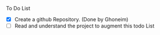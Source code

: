 To Do List
- [x] Create a github Repository. (Done by Ghoneim)
- [ ] Read and understand the project to augment this todo List